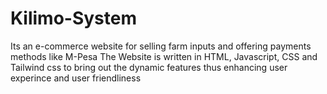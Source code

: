 # Kilimo-System
Its an e-commerce website for selling farm inputs and offering payments methods like M-Pesa
The Website is written in HTML, Javascript, CSS and Tailwind css to bring out the dynamic features thus enhancing user experince and user friendliness

